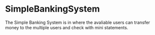# SimpleBankingSystem
The Simple Banking System is in where the avaliable users can transfer money to the multiple users and check with mini statements.

